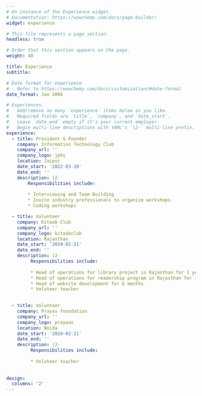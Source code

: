```yaml
---
# An instance of the Experience widget.
# Documentation: https://wowchemy.com/docs/page-builder/
widget: experience

# This file represents a page section.
headless: true

# Order that this section appears on the page.
weight: 40

title: Experience
subtitle:

# Date format for experience
#   Refer to https://wowchemy.com/docs/customization/#date-format
date_format: Jan 2006

# Experiences.
#   Add/remove as many `experience` items below as you like.
#   Required fields are `title`, `company`, and `date_start`.
#   Leave `date_end` empty if it's your current employer.
#   Begin multi-line descriptions with YAML's `|2-` multi-line prefix.
experience:
  - title: President & Founder
    company: Information Technology Club
    company_url: ''
    company_logo: jphs
    location: Jaipur
    date_start: '2022-03-20'
    date_end: ''
    description: |2-
        Responsibilities include:
        
        * Interviewing and Team Building
        * Invite industry professionals to organize workshops.
        * Coding workshops

  - title: Volunteer
    company: Kitaab Club
    company_url: ''
    company_logo: kitaabclub
    location: Rajasthan
    date_start: '2019-02-21'
    date_end: ''
    description: |2-
         Responsibilities include:
         
         * Head of operations for library project in Rajasthan for 1 year
         * Head of operations for readership program in Rajasthan for 1 year
         * Head of website development for 6 months
         * Voluteer teacher 
 

  - title: Volunteer
    company: Prayas foundation
    company_url: ''
    company_logo: prayaas
    location: Noida
    date_start: '2019-02-21'
    date_end: ''
    description: |2-
         Responsibilities include:
         
         * Voluteer teacher 
 
   
design:
  columns: '2'
---
```

